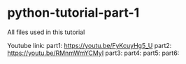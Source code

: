 # python-tutorial-part-1

All files used in this tutorial

Youtube link:
part1: https://youtu.be/FyKcuyHg5_U
part2: https://youtu.be/RMnmWmYCMyI
part3:
part4:
part5:
part6:
